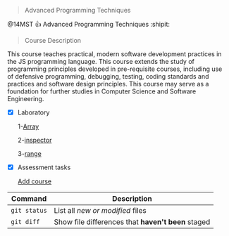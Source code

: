 > Advanced Programming Techniques

@14MST :+1: Advanced Programming Techniques :shipit:

 > Course Description

This course teaches practical, modern software development practices in the JS programming language. This course extends the study of programming principles developed in pre-requisite courses, including use of defensive programming, debugging, testing, coding standards and practices and software design principles. This course may serve as a foundation for further studies in Computer Science and Software Engineering. 


- [x] Laboratory


   1-[Array](https://abderrhmanabdellatif.github.io/advanced-programing-Homeworks/Lab/Array%20Demo%20.html)   
   
   2-[inspector](https://abderrhmanabdellatif.github.io/advanced-programing-Homeworks/Lab/work/inspector.html)
   
   3-[range](https://abderrhmanabdellatif.github.io/advanced-programing-Homeworks/Lab/work/range.png)
   
   
- [X] Assessment tasks



   [Add course](https://abderrhmanabdellatif.github.io/advanced-programing-Homeworks/Homeworks/Add%20course.html)



| Command | Description |
| --- | --- |
| `git status` | List all *new or modified* files |
| `git diff` | Show file differences that **haven't been** staged |
